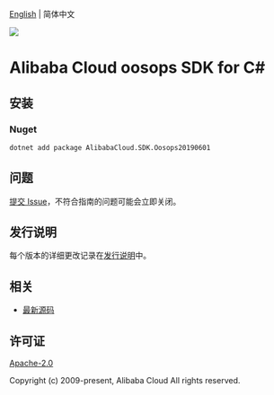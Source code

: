 [English](README.md) | 简体中文

![](https://aliyunsdk-pages.alicdn.com/icons/AlibabaCloud.svg)

# Alibaba Cloud oosops SDK for C#

## 安装

### Nuget

```bash
dotnet add package AlibabaCloud.SDK.Oosops20190601
```

## 问题

[提交 Issue](https://github.com/aliyun/alibabacloud-csharp-sdk/issues/new)，不符合指南的问题可能会立即关闭。

## 发行说明

每个版本的详细更改记录在[发行说明](./ChangeLog.md)中。

## 相关

* [最新源码](https://github.com/aliyun/alibabacloud-csharp-sdk/)

## 许可证

[Apache-2.0](http://www.apache.org/licenses/LICENSE-2.0)

Copyright (c) 2009-present, Alibaba Cloud All rights reserved.
